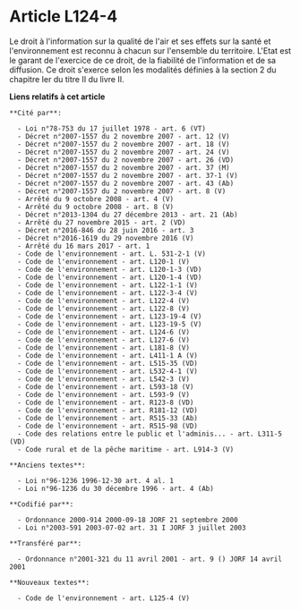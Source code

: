 # Article L124-4

Le droit à l'information sur la qualité de l'air et ses effets sur la santé et l'environnement est reconnu à chacun sur
l'ensemble du territoire. L'Etat est le garant de l'exercice de ce droit, de la fiabilité de l'information et de sa
diffusion. Ce droit s'exerce selon les modalités définies à la section 2 du chapitre Ier du titre II du livre II.

**Liens relatifs à cet article**

	**Cité par**:

	  - Loi n°78-753 du 17 juillet 1978 - art. 6 (VT)
	  - Décret n°2007-1557 du 2 novembre 2007 - art. 12 (V)
	  - Décret n°2007-1557 du 2 novembre 2007 - art. 18 (V)
	  - Décret n°2007-1557 du 2 novembre 2007 - art. 24 (V)
	  - Décret n°2007-1557 du 2 novembre 2007 - art. 26 (VD)
	  - Décret n°2007-1557 du 2 novembre 2007 - art. 37 (M)
	  - Décret n°2007-1557 du 2 novembre 2007 - art. 37-1 (V)
	  - Décret n°2007-1557 du 2 novembre 2007 - art. 43 (Ab)
	  - Décret n°2007-1557 du 2 novembre 2007 - art. 8 (V)
	  - Arrêté du 9 octobre 2008 - art. 4 (V)
	  - Arrêté du 9 octobre 2008 - art. 8 (V)
	  - Décret n°2013-1304 du 27 décembre 2013 - art. 21 (Ab)
	  - Arrêté du 27 novembre 2015 - art. 2 (VD)
	  - Décret n°2016-846 du 28 juin 2016 - art. 3
	  - Décret n°2016-1619 du 29 novembre 2016 (V)
	  - Arrêté du 16 mars 2017 - art. 1
	  - Code de l'environnement - art. L. 531-2-1 (V)
	  - Code de l'environnement - art. L120-1 (V)
	  - Code de l'environnement - art. L120-1-3 (VD)
	  - Code de l'environnement - art. L120-1-4 (VD)
	  - Code de l'environnement - art. L122-1-1 (V)
	  - Code de l'environnement - art. L122-3-4 (V)
	  - Code de l'environnement - art. L122-4 (V)
	  - Code de l'environnement - art. L122-8 (V)
	  - Code de l'environnement - art. L123-19-4 (V)
	  - Code de l'environnement - art. L123-19-5 (V)
	  - Code de l'environnement - art. L124-6 (V)
	  - Code de l'environnement - art. L127-6 (V)
	  - Code de l'environnement - art. L181-8 (V)
	  - Code de l'environnement - art. L411-1 A (V)
	  - Code de l'environnement - art. L515-35 (VD)
	  - Code de l'environnement - art. L532-4-1 (V)
	  - Code de l'environnement - art. L542-3 (V)
	  - Code de l'environnement - art. L593-18 (V)
	  - Code de l'environnement - art. L593-9 (V)
	  - Code de l'environnement - art. R123-8 (VD)
	  - Code de l'environnement - art. R181-12 (VD)
	  - Code de l'environnement - art. R515-33 (Ab)
	  - Code de l'environnement - art. R515-98 (VD)
	  - Code des relations entre le public et l'adminis... - art. L311-5 (VD)
	  - Code rural et de la pêche maritime - art. L914-3 (V)

	**Anciens textes**:

	  - Loi n°96-1236 1996-12-30 art. 4 al. 1
	  - Loi n°96-1236 du 30 décembre 1996 - art. 4 (Ab)

	**Codifié par**:

	  - Ordonnance 2000-914 2000-09-18 JORF 21 septembre 2000
	  - Loi n°2003-591 2003-07-02 art. 31 I JORF 3 juillet 2003

	**Transféré par**:

	  - Ordonnance n°2001-321 du 11 avril 2001 - art. 9 () JORF 14 avril 2001

	**Nouveaux textes**:

	  - Code de l'environnement - art. L125-4 (V)
